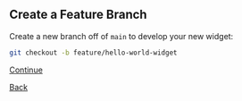 ##  Create a Feature Branch

Create a new branch off of `main` to develop your new widget:

```sh
git checkout -b feature/hello-world-widget
```

[Continue](./3_WIDGET_ID.md)

[Back](./1_START.md)

